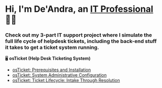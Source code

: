 <h1>Hi, I'm De'Andra, an <a href="www.linkedin.com/in/taylordb1924">IT Professional</a>👍🏾</h1>

<h3>Check out my 3-part IT support project where I simulate the full life cycle of helpdesk tickets, including the back-end stuff it takes to get a ticket system running. </h3>

🖥️ <b>osTicket (Help Desk Ticketing System)</b>
  - [osTicket: Prerequisites and Installation](https://github.com/dtaylor15/osTicket-Prereqs-Installation)
  - [osTicket: System Administrative Configuration](https://github.com/dtaylor15/osTicket-SystemAdmin-Config)
  - [osTicket: Ticket Lifecycle: Intake Through Resolution](https://github.com/dtaylor15/osTicket-LifeCycle)

